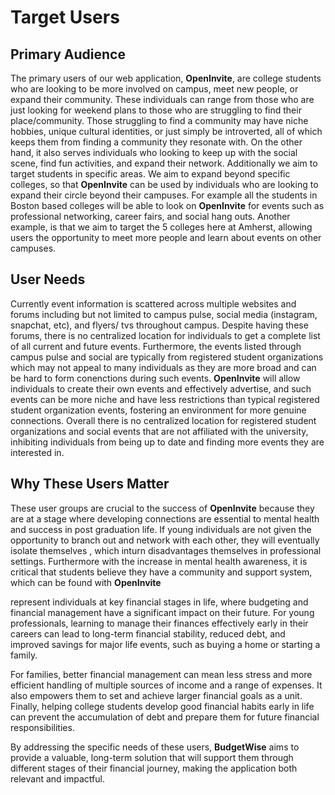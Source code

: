# Target Users

## Primary Audience

The primary users of our web application, **OpenInvite**, are college students who are looking to be more involved on campus, meet new people, or expand their community. These individuals can range from those who are just looking for weekend plans to those who are struggling to find their place/community. Those struggling to find a community may have niche hobbies, unique cultural identities, or just simply be introverted, all of which keeps them from finding  a community they resonate with. On the other hand, it also serves individuals who looking to keep up with the social scene, find fun activities, and expand their network. 
Additionally we aim to target students in specific areas. We aim to expand beyond specific colleges, so that **OpenInvite** can be used by individuals who are looking to expand their circle beyond their campuses. For example all the students in Boston based colleges will be able to look on **OpenInvite** for events such as professional networking, career fairs, and social hang outs. Another example, is that we aim to target the 5 colleges here at Amherst, allowing users the opportunity to meet more people and learn about events on other campuses. 

## User Needs

Currently event information is scattered across multiple websites and forums including but not limited to campus pulse, social media (instagram, snapchat, etc), and flyers/ tvs throughout campus. Despite having these forums, there is no centralized location for individuals to get a complete list of all current and future events. 
Furthermore, the events listed through campus pulse and social are typically from registered student organizations which may not appeal to many individuals as they are more broad and can be hard to form conenctions during such events. **OpenInvite** will allow individuals to create their own events and effectively advertise, and such events can be more niche and have less restrictions than typical registered student organization events, fostering an environment for more genuine connections. 
Overall there is no centralized location for registered student organizations and social events that are not affiliated with the university, inhibiting individuals from being up to date and finding more events they are interested in. 



## Why These Users Matter

These user groups are crucial to the success of **OpenInvite** because they are at a stage where developing connections are essential to mental health and success in post graduation life. If young individuals are not given the opportunity to branch out and network with each other, they will eventually isolate themselves , which inturn disadvantages themselves in professional settings. 
Furthermore with the increase in mental health awareness, it is critical that students believe they have a community and support system, which can be found with **OpenInvite**

represent individuals at key financial stages in life, where budgeting and financial management have a significant impact on their future. For young professionals, learning to manage their finances effectively early in their careers can lead to long-term financial stability, reduced debt, and improved savings for major life events, such as buying a home or starting a family. 

For families, better financial management can mean less stress and more efficient handling of multiple sources of income and a range of expenses. It also empowers them to set and achieve larger financial goals as a unit. Finally, helping college students develop good financial habits early in life can prevent the accumulation of debt and prepare them for future financial responsibilities.

By addressing the specific needs of these users, **BudgetWise** aims to provide a valuable, long-term solution that will support them through different stages of their financial journey, making the application both relevant and impactful.
